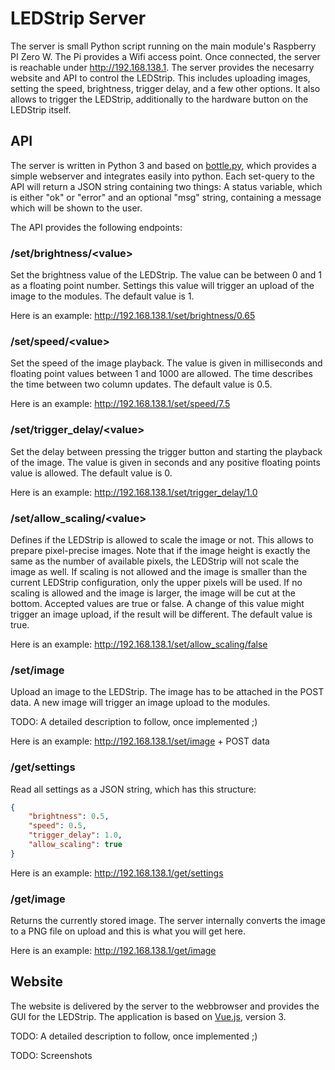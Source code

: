 # LEDStrip Server
The server is small Python script running on the main module's Raspberry PI Zero W. The Pi provides a Wifi access point. Once connected, the server is reachable under http://192.168.138.1. The server provides the necesarry website and API to control the LEDStrip. This includes uploading images, setting the speed, brightness, trigger delay, and a few other options. It also allows to trigger the LEDStrip, additionally to the hardware button on the LEDStrip itself.

## API
The server is written in Python 3 and based on [bottle.py](bottlepy.org), which provides a simple webserver and integrates easily into python. Each set-query to the API will return a JSON string containing two things: A status variable, which is either "ok" or "error" and an optional "msg" string, containing a message which will be shown to the user.

The API provides the following endpoints:

### /set/brightness/\<value\>
Set the brightness value of the LEDStrip. The value can be between 0 and 1 as a floating point number. Settings this value will trigger an upload of the image to the modules. The default value is 1.

Here is an example: http://192.168.138.1/set/brightness/0.65

### /set/speed/\<value\>
Set the speed of the image playback. The value is given in milliseconds and floating point values between 1 and 1000 are allowed. The time describes the time between two column updates. The default value is 0.5.

Here is an example: http://192.168.138.1/set/speed/7.5

### /set/trigger_delay/\<value\>
Set the delay between pressing the trigger button and starting the playback of the image. The value is given in seconds and any positive floating points value is allowed. The default value is 0.

Here is an example: http://192.168.138.1/set/trigger_delay/1.0

### /set/allow_scaling/\<value\>
Defines if the LEDStrip is allowed to scale the image or not. This allows to prepare pixel-precise images. Note that if the image height is exactly the same as the number of available pixels, the LEDStrip will not scale the image as well. If scaling is not allowed and the image is smaller than the current LEDStrip configuration, only the upper pixels will be used. If no scaling is allowed and the image is larger, the image will be cut at the bottom. Accepted values are true or false. A change of this value might trigger an image upload, if the result will be different. The default value is true.

Here is an example: http://192.168.138.1/set/allow_scaling/false


### /set/image
Upload an image to the LEDStrip. The image has to be attached in the POST data. A new image will trigger an image upload to the modules.

TODO: A detailed description to follow, once implemented ;)

Here is an example: http://192.168.138.1/set/image + POST data

### /get/settings
Read all settings as a JSON string, which has this structure:
```json
{
    "brightness": 0.5,
    "speed": 0.5,
    "trigger_delay": 1.0,
    "allow_scaling": true
}
```
Here is an example: http://192.168.138.1/get/settings

### /get/image
Returns the currently stored image. The server internally converts the image to a PNG file on upload and this is what you will get here.

Here is an example: http://192.168.138.1/get/image

## Website
The website is delivered by the server to the webbrowser and provides the GUI for the LEDStrip. The application is based on [Vue.js](https://vuejs.org/), version 3.

TODO: A detailed description to follow, once implemented ;)

TODO: Screenshots
